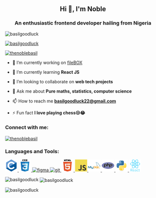 <h2 align="center">Hi 👋, I'm Noble</h2>
<h3 align="center">An enthusiastic frontend developer hailing from Nigeria</h3>


<p align="left"> <img src="https://komarev.com/ghpvc/?username=basilgoodluck&label=Profile%20views&color=0e75b6&style=flat" alt="basilgoodluck" /> </p>

<p align="left"> <a href="https://github.com/ryo-ma/github-profile-trophy"><img src="https://github-profile-trophy.vercel.app/?username=basilgoodluck&theme=gruvbox" alt="basilgoodluck" /></a> </p>

<p align="left"> <a href="https://twitter.com/thenoblebasil" target="blank"><img src="https://img.shields.io/twitter/follow/thenoblebasil?logo=twitter&style=for-the-badge" alt="thenoblebasil" /></a> </p>

- 🔭 I’m currently working on [fileBOX](https://file-box-beta.vercel.app/)

- 🌱 I’m currently learning **React JS**

- 👯 I’m looking to collaborate on **web tech projects**

- 💬 Ask me about **Pure maths, statistics, computer science**

- 📫 How to reach me **basilgoodluck22@gmail.com**

- ⚡ Fun fact **I love playing chess😒😂**

<h3 align="left">Connect with me:</h3>
<p align="left">
<a href="https://twitter.com/thenoblebasil" target="blank"><img align="center" src="https://raw.githubusercontent.com/rahuldkjain/github-profile-readme-generator/master/src/images/icons/Social/twitter.svg" alt="thenoblebasil" height="30" width="40" /></a>
</p>

<h3 align="left">Languages and Tools:</h3>
<p align="left"> <a href="https://www.cprogramming.com/" target="_blank" rel="noreferrer"> <img src="https://raw.githubusercontent.com/devicons/devicon/master/icons/c/c-original.svg" alt="c" width="40" height="40"/> </a> <a href="https://www.w3schools.com/css/" target="_blank" rel="noreferrer"> <img src="https://raw.githubusercontent.com/devicons/devicon/master/icons/css3/css3-original-wordmark.svg" alt="css3" width="40" height="40"/> </a> <a href="https://www.figma.com/" target="_blank" rel="noreferrer"> <img src="https://www.vectorlogo.zone/logos/figma/figma-icon.svg" alt="figma" width="40" height="40"/> </a> <a href="https://git-scm.com/" target="_blank" rel="noreferrer"> <img src="https://www.vectorlogo.zone/logos/git-scm/git-scm-icon.svg" alt="git" width="40" height="40"/> </a> <a href="https://www.w3.org/html/" target="_blank" rel="noreferrer"> <img src="https://raw.githubusercontent.com/devicons/devicon/master/icons/html5/html5-original-wordmark.svg" alt="html5" width="40" height="40"/> </a> <a href="https://developer.mozilla.org/en-US/docs/Web/JavaScript" target="_blank" rel="noreferrer"> <img src="https://raw.githubusercontent.com/devicons/devicon/master/icons/javascript/javascript-original.svg" alt="javascript" width="40" height="40"/> </a> <a href="https://www.mysql.com/" target="_blank" rel="noreferrer"> <img src="https://raw.githubusercontent.com/devicons/devicon/master/icons/mysql/mysql-original-wordmark.svg" alt="mysql" width="40" height="40"/> </a> <a href="https://www.php.net" target="_blank" rel="noreferrer"> <img src="https://raw.githubusercontent.com/devicons/devicon/master/icons/php/php-original.svg" alt="php" width="40" height="40"/> </a> <a href="https://www.python.org" target="_blank" rel="noreferrer"> <img src="https://raw.githubusercontent.com/devicons/devicon/master/icons/python/python-original.svg" alt="python" width="40" height="40"/> </a> <a href="https://reactjs.org/" target="_blank" rel="noreferrer"> <img src="https://raw.githubusercontent.com/devicons/devicon/master/icons/react/react-original-wordmark.svg" alt="react" width="40" height="40"/> </a> </p>

<p><img align="left" src="https://github-readme-stats.vercel.app/api/top-langs?username=basilgoodluck&show_icons=true&locale=en&layout=compact" alt="basilgoodluck" /></p>

<p>&nbsp;<img align="center" src="https://github-readme-stats.vercel.app/api?username=basilgoodluck&show_icons=true&locale=en" alt="basilgoodluck" /></p>

<p><img align="center" src="https://github-readme-streak-stats.herokuapp.com/?user=basilgoodluck&" alt="basilgoodluck" /></p>
